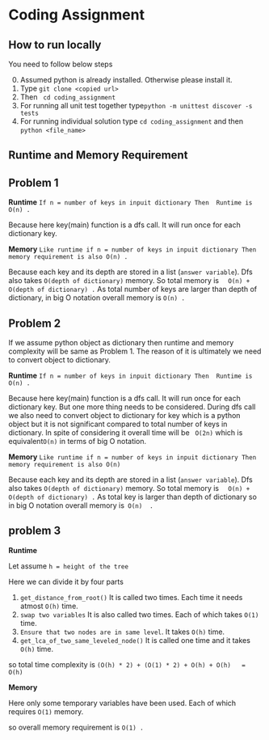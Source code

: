 # Coding Assignment #
## How to run locally ##
You need to follow below steps

0. Assumed python is already installed. Otherwise please install it.
1. Type ` git clone <copied url> `
2. Then ` cd coding_assignment`
3. For running all unit test together type`python -m unittest discover -s tests` 
4. For running individual solution type `cd coding_assignment` and then `python <file_name>`

## Runtime and Memory  Requirement ##

## Problem 1 ##
**Runtime**
`If n = number of keys in inpuit dictionary
Then  Runtime is O(n) .` 

Because here key(main) function is a dfs call. It will run once for each dictionary key.

**Memory**
`Like runtime if n = number of keys in inpuit dictionary
Then memory requirement is also O(n) .`

Because each key and its depth are stored in a list (`answer variable`).
Dfs also takes `O(depth of dictionary)` memory. 
So total memory is `  O(n) + O(depth of dictionary) .`
As total number of keys are larger than depth of dictionary, in big O notation overall memory is `O(n) .`

## Problem 2 ##

If we assume python object as dictionary then runtime and memory complexity will be same as Problem 1.
The reason of it is ultimately we need to convert object to dictionary.

**Runtime**
`If n = number of keys in inpuit dictionary
Then  Runtime is O(n) .` 

Because here key(main) function is a dfs call. It will run once for each dictionary key. But one more thing needs to be considered.
During dfs call we also need to convert object to dictionary for key which is a python object but it is not significant compared to total number of keys in dictionary. In spite of considering it overall time will be ` O(2n)` which is equivalent`O(n)` in terms of big O notation.

**Memory**
`Like runtime if n = number of keys in inpuit dictionary
Then memory requirement is also O(n) `

Because each key and its depth are stored in a list (`answer variable`).
Dfs also takes `O(depth of dictionary)` memory. 
So total memory is `  O(n) + O(depth of dictionary) .`
As total key is larger than depth of dictionary so in big O notation overall memory is` O(n)  .`

## problem 3 ##

**Runtime**

Let assume ` h = height of the tree `

Here we can divide it by four parts
1. `get_distance_from_root()` It is called two times. Each time it needs atmost `O(h)` time.
2.  `swap two variables` It is also called two times. Each of which takes `O(1)` time.
3. `Ensure that two nodes are in same level`. It takes `O(h)` time.
4. `get_lca_of_two_same_leveled_node()` It is called one time and it takes `O(h)` time.

so total time complexity is ` (O(h) * 2) + (O(1) * 2) + O(h) + O(h)   = O(h) ` 

**Memory**

Here only some temporary variables have been used. Each of which requires `O(1)` memory.

so overall memory requirement is `O(1) .`
